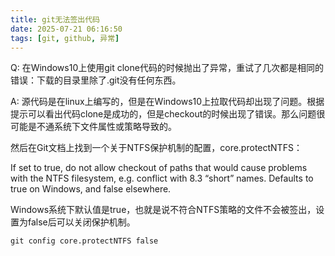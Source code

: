 ```yaml
---
title: git无法签出代码
date: 2025-07-21 06:16:50
tags: [git, github, 异常]
---
```


Q: 在Windows10上使用git clone代码的时候抛出了异常，重试了几次都是相同的错误：下载的目录里除了.git没有任何东西。

<!-- more -->

A: 源代码是在linux上编写的，但是在Windows10上拉取代码却出现了问题。根据提示可以看出代码clone是成功的，但是checkout的时候出现了错误。那么问题很可能是不通系统下文件属性或策略导致的。

然后在Git文档上找到一个关于NTFS保护机制的配置，core.protectNTFS：

If set to true, do not allow checkout of paths that would cause problems with the NTFS filesystem, e.g. conflict with 8.3 “short” names. Defaults to true on Windows, and false elsewhere.

Windows系统下默认值是true，也就是说不符合NTFS策略的文件不会被签出，设置为false后可以关闭保护机制。

```shell
git config core.protectNTFS false
```
